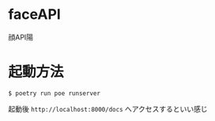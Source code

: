 # faceAPI
顔API陽

# 起動方法

```
$ poetry run poe runserver
```

起動後 `http://localhost:8000/docs` へアクセスするといい感じ
